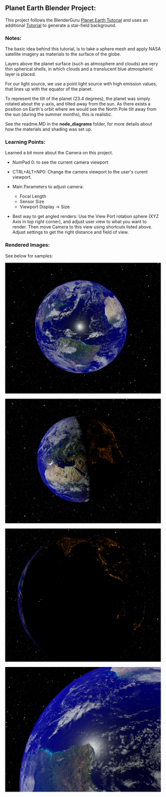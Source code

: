 ## Planet Earth Blender Project:

This project follows the BlenderGuru [Planet Earth Tutorial](https://www.youtube.com/watch?v=9Q8PwcDzb8Y) and uses an additional [Tutorial](https://www.youtube.com/watch?v=NJPFHRrTKXo) to generate a star-field background.



### Notes:

The basic idea behind this tutorial, is to take a sphere mesh and apply NASA satellite imagery as materials to the surface of the globe. 

Layers above the planet surface (such as atmosphere and clouds) are very thin spherical shells, in which clouds and a translucent blue atmospheric layer is placed.

For our light source, we use a point light source with high emission values, that lines up with the equator of the planet. 

To represent the tilt of the planet (23.4 degrees), the planet was simply rotated about the y-axis, and tilted away from the sun. As there exists a position on Earth's orbit where we would see the North Pole tilt away from the sun (during the summer months), this is realistic.

See the readme.MD in the **node_diagrams** folder, for more details about how the materials and shading was set up.

### Learning Points:

Learned a bit more about the Camera on this project. 
- NumPad 0: to see the current camera viewport
- CTRL+ALT+NP0: Change the camera viewport to the user's curent viewport.
- Main Parameters to adjust camera:
    - Focal Length
    - Sensor Size
    - Viewport Display -> Size

- Best way to get angled renders: Use the View Port rotation sphere (XYZ Axis in top right corner), and adjust user view to what you want to render. Then move Camera to this view using shortcuts listed above. Adjust settings to get the right distance and field of view.



### Rendered Images:

See below for samples:

![Image1](./renders/renderlight_half.png "Image1")

![Image2](./renders/renderhalf_andhalf.png "Image2")

![Image3](./renders/renderdark.png "Image3")

![Image4](./renders/zoom_brazil_africa.png "Image4")
